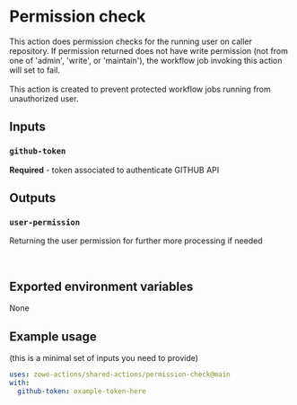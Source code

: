 # Permission check

This action does permission checks for the running user on caller repository. If permission returned does not have write permission (not from one of 'admin', 'write', or 'maintain'), the workflow job invoking this action will set to fail.\
<br />
This action is created to prevent protected workflow jobs running from unauthorized user.
<br />

## Inputs

### `github-token`

**Required** - token associated to authenticate GITHUB API
<br />

## Outputs

### `user-permission`

Returning the user permission for further more processing if needed

<br />

## Exported environment variables

None
<br />

## Example usage

(this is a minimal set of inputs you need to provide)

```yaml
uses: zowe-actions/shared-actions/permission-check@main
with:
  github-token: example-token-here
```
